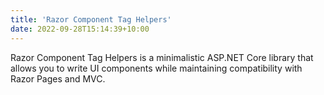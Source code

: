 ```yaml
---
title: 'Razor Component Tag Helpers'
date: 2022-09-28T15:14:39+10:00
---
```


Razor Component Tag Helpers is a minimalistic ASP.NET Core library that allows you to write UI components while maintaining compatibility with Razor Pages and MVC.
